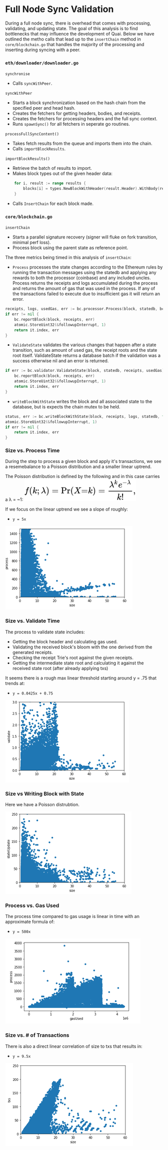 # Full Node Sync Validation

During a full node sync, there is overhead that comes with processing, validating, and updating state. The goal of this analysis is to find bottlenecks that may influence the development of Quai. Below we have outlined the metho calls that lead up to the `insertChain` method in `core/blockchain.go` that handles the majority of the processing and inserting during syncing with a peer.


### `eth/downloader/downloader.go`
`synchronise`
- Calls `syncWithPeer`.

`syncWithPeer`
- Starts a block synchronization based on the hash chain from the specified peer and head hash.
- Creates the fetchers for getting headers, bodies, and receipts.
- Creates the fetchers for processing headers and the full sync context.
- Runs `spawnSync()` for all fetchers in seperate go routines.

`processFullSyncContent()`
- Takes fetch results from the queue and imports them into the chain.
- Calls `importBlockResults`.

`importBlockResults()`
- Retrieve the batch of results to import.
- Makes block types out of the given header data:
````go
    for i, result := range results {
        blocks[i] = types.NewBlockWithHeader(result.Header).WithBody(result.Transactions, result.Uncles)
    }
````
- Calls `InsertChain` for each block made.

### `core/blockchain.go`
`insertChain`
- Starts a parallel signature recovery (signer will fluke on fork transition, minimal perf loss).
- Process block using the parent state as reference point.

The three metrics being timed in this analysis of `insertChain`:
- `Process` processes the state changes according to the Ethereum rules by running the transaction messages using the statedb and applying any rewards to both the processor (coinbase) and any included uncles. Process returns the receipts and logs accumulated during the process and returns the amount of gas that was used in the process. If any of the transactions failed to execute due to insufficient gas it will return an error.
````go
receipts, logs, usedGas, err := bc.processor.Process(block, statedb, bc.vmConfig)
if err != nil {
    bc.reportBlock(block, receipts, err)
    atomic.StoreUint32(&followupInterrupt, 1)
    return it.index, err
}
````

- `ValidateState` validates the various changes that happen after a state transition, such as amount of used gas, the receipt roots and the state root itself. ValidateState returns a database batch if the validation was a success otherwise nil and an error is returned.
````go
if err := bc.validator.ValidateState(block, statedb, receipts, usedGas); err != nil {
    bc.reportBlock(block, receipts, err)
    atomic.StoreUint32(&followupInterrupt, 1)
    return it.index, err
}
````

- `writeBlockWithState` writes the block and all associated state to the database, but is expects the chain mutex to be held.
````go
status, err := bc.writeBlockWithState(block, receipts, logs, statedb, false)
atomic.StoreUint32(&followupInterrupt, 1)
if err != nil {
    return it.index, err
}
````



### Size vs. Process Time
During the step to process a given block and apply it's transactions, we see a resemebalance to a Poisson distribution and a smaller linear uptrend.

The Poisson distribution is defined by the following and in this case carries a  λ = ~1:
![process](images/poisson.svg)

If we focus on the linear uptrend we see a slope of roughly:
- `y = 5x`

![process](images/process.png)

### Size vs. Validate Time
The process to validate state includes:
- Getting the block header and calculating gas used.
- Validating the received block's bloom with the one derived from the generated receipts.
- Checking the receipt Trie's root against the given receipts.
- Getting the intermediate state root and calculating it against the received state root (after already applying txs)

It seems there is a rough max linear threshold starting around y = .75 that trends at:
- `y = 0.0425x + 0.75`

![validate](images/validate.png)

### Size vs Writing Block with State
Here we have a Poisson distrubtion.

![stateUpdate](images/stateUpdate.png)

### Process vs. Gas Used

The process time compared to gas usage is linear in time with an approximate formula of:
- `y = 500x` 

![process_gasUsed](images/process_gasUsed.png)

### Size vs. # of Transactions
There is also a direct linear correlation of size to txs that results in:
- `y = 9.5x`

![tx_size](images/txs_size.png)

